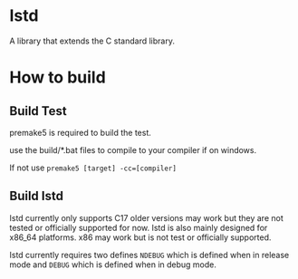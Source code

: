 # Istd
 A library that extends the C standard library.

# How to build

## Build Test

premake5 is required to build the test.

use the build/*.bat files to compile to your compiler if on windows.

If not use `premake5 [target] -cc=[compiler]`

## Build Istd

Istd currently only supports C17 older versions may work but they are not tested or officially supported for now. 
Istd is also mainly designed for x86_64 platforms. x86 may work but is not test or officially supported.

Istd currently requires two defines `NDEBUG` which is defined when in release mode and `DEBUG` which is defined when in debug mode. 

